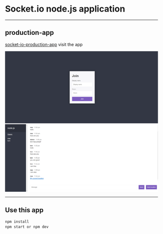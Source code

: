 # Socket.io node.js application

---

## production-app
[socket-io-production-app](https://node-js-soket-io-project-1.herokuapp.com) visit the app



![Slide 2](slide-img/img1.png)
![Slide 4](slide-img/img.png)




----

## Use this app 

```sh
npm install
npm start or npm dev
```
